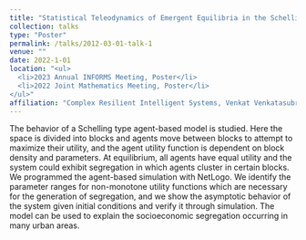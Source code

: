 ```yaml
---
title: "Statistical Teleodynamics of Emergent Equilibria in the Schelling Game"
collection: talks
type: "Poster"
permalink: /talks/2012-03-01-talk-1
venue: ""
date: 2022-1-01
location: "<ul>
  <li>2023 Annual INFORMS Meeting, Poster</li>
  <li>2022 Joint Mathematics Meeting, Poster</li>
</ul>"
affiliation: "Complex Resilient Intelligent Systems, Venkat Venkatasubramanian"
---
```


The behavior of a Schelling type agent-based model is studied. Here the space is divided into blocks and agents move between blocks to attempt to maximize their utility, and the agent utility function is dependent on block density and parameters. At equilibrium, all agents have equal utility and the system could exhibit segregation in which agents cluster in certain blocks. We programmed the agent-based simulation with NetLogo. We identify the parameter ranges for non-monotone utility functions which are necessary for the generation of segregation, and we show the asymptotic behavior of the system given initial conditions and verify it through simulation. The model can be used to explain the socioeconomic segregation occurring in many urban areas. 

